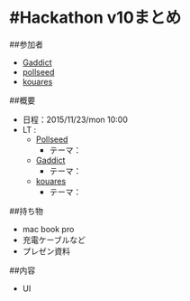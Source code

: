 # #Hackathon v10まとめ

##参加者
* [Gaddict](https://github.com/Gaddict)
* [pollseed](https://github.com/pollseed)
* [kouares](https://github.com/kouares)

##概要
* 日程：2015/11/23/mon 10:00
* LT : 
  * [Pollseed](https://github.com/pollseed)
    * テーマ： []()
  * [Gaddict](https://github.com/Gaddict)
    * テーマ： []()
  * [kouares](https://github.com/kouares)
    * テーマ： []()

##持ち物
* mac book pro
* 充電ケーブルなど
* プレゼン資料

##内容
* UI
